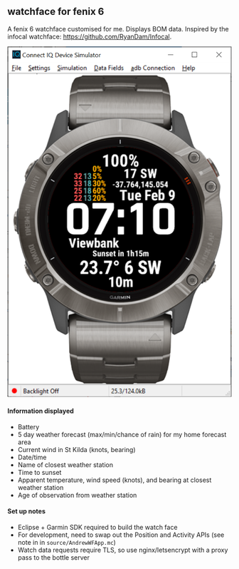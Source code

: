 ## watchface for fenix 6

A fenix 6 watchface customised for me. Displays BOM data. Inspired by the infocal watchface: https://github.com/RyanDam/Infocal.

![Watchface](doc/watchface.png)

#### Information displayed

* Battery
* 5 day weather forecast (max/min/chance of rain) for my home forecast area
* Current wind in St Kilda (knots, bearing)
* Date/time
* Name of closest weather station
* Time to sunset
* Apparent temperature, wind speed (knots), and bearing at closest weather station
* Age of observation from weather station

#### Set up notes

* Eclipse + Garmin SDK required to build the watch face
* For development, need to swap out the Position and Activity APIs (see note in in `source/AndrewWFApp.mc`)
* Watch data requests require TLS, so use nginx/letsencrypt with a proxy pass to the bottle server
